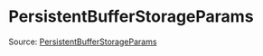 # PersistentBufferStorageParams

Source: [PersistentBufferStorageParams](../csrc/scheduler/normalization_inner_outer_utils.h#L44)
